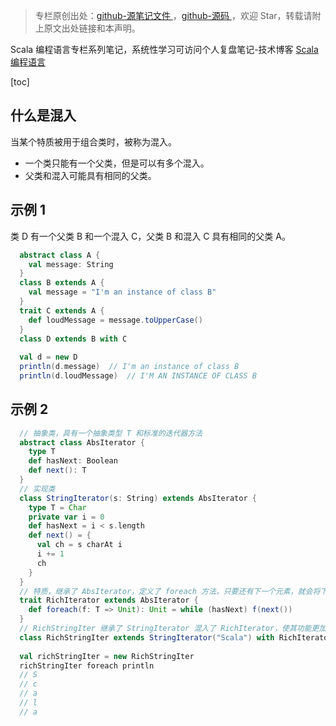 > 专栏原创出处：[github-源笔记文件 ](https://github.com/GourdErwa/review-notes/tree/master/language/scala-basis) ，[github-源码 ](https://github.com/GourdErwa/scala-advanced/tree/master/scala-base/src/main/scala/com/gourd/scala/base/)，欢迎 Star，转载请附上原文出处链接和本声明。

Scala 编程语言专栏系列笔记，系统性学习可访问个人复盘笔记-技术博客 [Scala 编程语言 ](https://review-notes.top/language/scala-basis/)

[toc]
## 什么是混入
当某个特质被用于组合类时，被称为混入。  
* 一个类只能有一个父类，但是可以有多个混入。
* 父类和混入可能具有相同的父类。
## 示例 1
类 D 有一个父类 B 和一个混入 C，父类 B 和混入 C 具有相同的父类 A。  
```scala
  abstract class A {
    val message: String
  }
  class B extends A {
    val message = "I'm an instance of class B"
  }
  trait C extends A {
    def loudMessage = message.toUpperCase()
  }
  class D extends B with C
  
  val d = new D
  println(d.message)  // I'm an instance of class B
  println(d.loudMessage)  // I'M AN INSTANCE OF CLASS B
```
## 示例 2
```scala
  // 抽象类，具有一个抽象类型 T 和标准的迭代器方法
  abstract class AbsIterator {
    type T
    def hasNext: Boolean
    def next(): T
  }
  // 实现类
  class StringIterator(s: String) extends AbsIterator {
    type T = Char
    private var i = 0
    def hasNext = i < s.length
    def next() = {
      val ch = s charAt i
      i += 1
      ch
    }
  }
  // 特质，继承了 AbsIterator，定义了 foreach 方法，只要还有下一个元素，就会将下一个元素作为参数放入 f 函数中
  trait RichIterator extends AbsIterator {
    def foreach(f: T => Unit): Unit = while (hasNext) f(next())
  }
  // RichStringIter 继承了 StringIterator 混入了 RichIterator，使其功能更加灵活
  class RichStringIter extends StringIterator("Scala") with RichIterator
  
  val richStringIter = new RichStringIter
  richStringIter foreach println
  // S
  // c
  // a
  // l
  // a
```